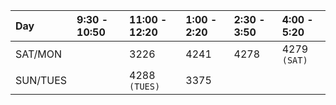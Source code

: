 | Day | 9:30 - 10:50 | 11:00 - 12:20 | 1:00 - 2:20 | 2:30 - 3:50 | 4:00 - 5:20 |
| :--| :--------| :--------| :-----| :-----| :--- |
|SAT/MON | | 3226 | 4241 | 4278 | 4279 `(SAT)` |
|SUN/TUES | | 4288 `(TUES)` | 3375 |